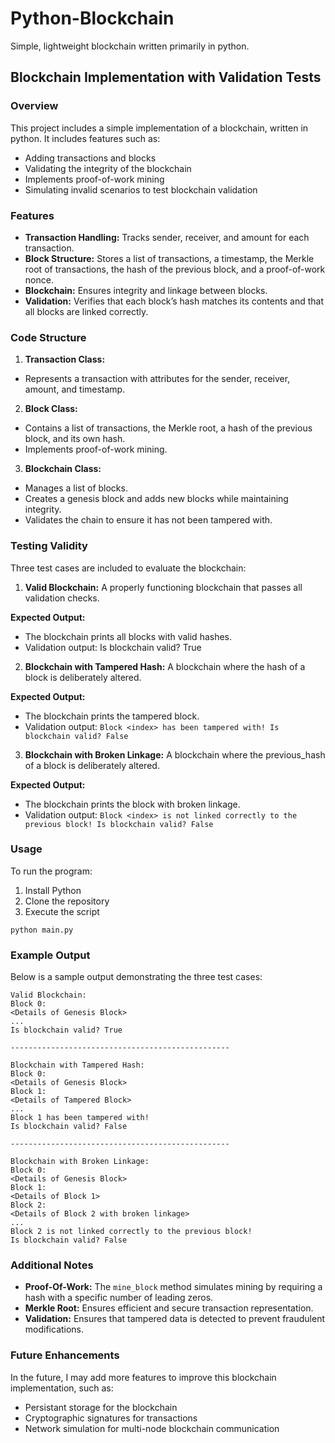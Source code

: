 # Python-Blockchain
Simple, lightweight blockchain written primarily in python.

## Blockchain Implementation with Validation Tests
### Overview
This project includes a simple implementation of a blockchain, written in python. It includes features such as:
- Adding transactions and blocks
- Validating the integrity of the blockchain
- Implements proof-of-work mining
- Simulating invalid scenarios to test blockchain validation

### Features
- **Transaction Handling:** Tracks sender, receiver, and amount for each transaction.
- **Block Structure:** Stores a list of transactions, a timestamp, the Merkle root of transactions, the hash of the previous block, and a proof-of-work nonce.
- **Blockchain:** Ensures integrity and linkage between blocks.
- **Validation:** Verifies that each block’s hash matches its contents and that all blocks are linked correctly.

### Code Structure
1. **Transaction Class:**
- Represents a transaction with attributes for the sender, receiver, amount, and timestamp.
2. **Block Class:**
- Contains a list of transactions, the Merkle root, a hash of the previous block, and its own hash.
- Implements proof-of-work mining.
3. **Blockchain Class:**
- Manages a list of blocks.
- Creates a genesis block and adds new blocks while maintaining integrity.
- Validates the chain to ensure it has not been tampered with.

### Testing Validity
Three test cases are included to evaluate the blockchain:
1. **Valid Blockchain:**
A properly functioning blockchain that passes all validation checks.

**Expected Output:**
- The blockchain prints all blocks with valid hashes.
- Validation output: Is blockchain valid? True

2. **Blockchain with Tampered Hash:**
A blockchain where the hash of a block is deliberately altered.

**Expected Output:**
- The blockchain prints the tampered block.
- Validation output: ```Block <index> has been tampered with! Is blockchain valid? False```

3. **Blockchain with Broken Linkage:**
A blockchain where the previous_hash of a block is deliberately altered.

**Expected Output:**
- The blockchain prints the block with broken linkage.
- Validation output: ```Block <index> is not linked correctly to the previous block! Is blockchain valid? False```

### Usage
To run the program:
1. Install Python
2. Clone the repository
3. Execute the script
```
python main.py
```

### Example Output
Below is a sample output demonstrating the three test cases:
```
Valid Blockchain:
Block 0:
<Details of Genesis Block>
...
Is blockchain valid? True

-------------------------------------------------

Blockchain with Tampered Hash:
Block 0:
<Details of Genesis Block>
Block 1:
<Details of Tampered Block>
...
Block 1 has been tampered with!
Is blockchain valid? False

-------------------------------------------------

Blockchain with Broken Linkage:
Block 0:
<Details of Genesis Block>
Block 1:
<Details of Block 1>
Block 2:
<Details of Block 2 with broken linkage>
...
Block 2 is not linked correctly to the previous block!
Is blockchain valid? False
```

### Additional Notes
- **Proof-Of-Work:** The ```mine_block``` method simulates mining by requiring a hash with a specific number of leading zeros.
- **Merkle Root:** Ensures efficient and secure transaction representation.
- **Validation:** Ensures that tampered data is detected to prevent fraudulent modifications.

### Future Enhancements
In the future, I may add more features to improve this blockchain implementation, such as:
- Persistant storage for the blockchain
- Cryptographic signatures for transactions
- Network simulation for multi-node blockchain communication